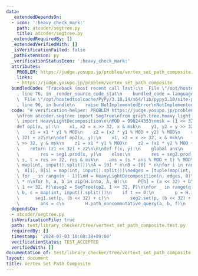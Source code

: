 ```yaml
---
data:
  _extendedDependsOn:
  - icon: ':heavy_check_mark:'
    path: atcoder/segtree.py
    title: atcoder/segtree.py
  _extendedRequiredBy: []
  _extendedVerifiedWith: []
  _isVerificationFailed: false
  _pathExtension: py
  _verificationStatusIcon: ':heavy_check_mark:'
  attributes:
    PROBLEM: https://judge.yosupo.jp/problem/vertex_set_path_composite
    links:
    - https://judge.yosupo.jp/problem/vertex_set_path_composite
  bundledCode: "Traceback (most recent call last):\n  File \"/opt/hostedtoolcache/PyPy/3.10.14/x64/lib/pypy3.10/site-packages/onlinejudge_verify/documentation/build.py\"\
    , line 76, in _render_source_code_stat\n    bundled_code = language.bundle(\n\
    \  File \"/opt/hostedtoolcache/PyPy/3.10.14/x64/lib/pypy3.10/site-packages/onlinejudge_verify/languages/python.py\"\
    , line 96, in bundle\n    raise NotImplementedError\nNotImplementedError\n"
  code: "# verification-helper: PROBLEM https://judge.yosupo.jp/problem/vertex_set_path_composite\n\
    \nfrom atcoder.segtree import SegTree\nfrom graph.tree.heavy_light_decomposition\
    \ import HeavyLightDecomposition\n\nMOD = 998244353\nmsk = (1 << 32) - 1\n\n\n\
    def op1(x, y):\n    x1, x2 = x >> 32, x & msk\n    y1, y2 = y >> 32, y & msk\n\
    \    z1 = x1 * y1 % MOD\n    z2 = (x2 * y1 % MOD + y2) % MOD\n    return (z1 <<\
    \ 32) + z2\n\n\ndef op2(x, y):\n    x1, x2 = x >> 32, x & msk\n    y1, y2 = y\
    \ >> 32, y & msk\n    z1 = x1 * y1 % MOD\n    z2 = (x1 * y2 % MOD + x2) % MOD\n\
    \    return (z1 << 32) + z2\n\n\ndef f(x, y):\n    global ans\n    if x <= y:\n\
    \        res = seg1.prod(x, y)\n    else:\n        res = seg2.prod(y, x)\n   \
    \ s, t = res >> 32, res & msk\n    ans = (s * ans % MOD + t) % MOD\n\n\nn, q =\
    \ map(int, input().split())\nA = [0] * n\nB = [0] * n\nfor i in range(n):\n  \
    \  A[i], B[i] = map(int, input().split())\nedges = [tuple(map(int, input().split()))\
    \ for _ in range(n - 1)]\nH = HeavyLightDecomposition(n, edges, 0)\nP = [None]\
    \ * n\nfor h, a, b in zip(H.into, A, B):\n    P[h] = (a << 32) + b\n\nseg1 = SegTree(op1,\
    \ 1 << 32, P)\nseg2 = SegTree(op2, 1 << 32, P)\n\nfor _ in range(q):\n    t, a,\
    \ b, c = map(int, input().split())\n    if t == 0:\n        p = H.into[a]\n  \
    \      seg1.set(p, (b << 32) + c)\n        seg2.set(p, (b << 32) + c)\n    else:\n\
    \        ans = c\n        H.path_noncommutative_query(a, b, f)\n        print(ans)\n"
  dependsOn:
  - atcoder/segtree.py
  isVerificationFile: true
  path: test/library_checker/tree/vertext_set_path_composite.test.py
  requiredBy: []
  timestamp: '2024-07-03 10:08:38+09:00'
  verificationStatus: TEST_ACCEPTED
  verifiedWith: []
documentation_of: test/library_checker/tree/vertext_set_path_composite.test.py
layout: document
title: Vertex Set Path Composite
---
```

